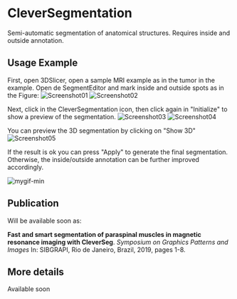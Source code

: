 # CleverSegmentation

Semi-automatic segmentation of anatomical structures. 
Requires inside and outside annotation.

## Usage Example

First, open 3DSlicer, open a sample MRI example as in the tumor in the example.
Open de SegmentEditor and mark inside and outside spots as in the Figure:
![Screenshot01](https://user-images.githubusercontent.com/3834596/66678882-3fde2d80-ec43-11e9-92bc-00fcb3cee9eb.png)
![Screenshot02](https://user-images.githubusercontent.com/3834596/66678961-7156f900-ec43-11e9-9e15-1b3a4dfcf192.png)

Next, click in the CleverSegmentation icon, then click again in "Initialize" to show a preview of the segmentation.
![Screenshot03](https://user-images.githubusercontent.com/3834596/66679085-bb3fdf00-ec43-11e9-923a-76db7b463876.png)
![Screenshot04](https://user-images.githubusercontent.com/3834596/66679138-d7dc1700-ec43-11e9-8c36-51976a1121d3.png)

You can preview the 3D segmentation by clicking on "Show 3D"
![Screenshot05](https://user-images.githubusercontent.com/3834596/66679174-f215f500-ec43-11e9-84f1-85f8b5c4d568.png)

If the result is ok you can press "Apply" to generate the final segmentation.
Otherwise, the inside/outside annotation can be further improved accordingly.


![mygif-min](https://user-images.githubusercontent.com/3834596/67093476-2891c980-f188-11e9-8a72-b18e1efc4f70.gif)

## Publication

Will be available soon as:

**Fast and smart segmentation of paraspinal muscles in magnetic resonance imaging with CleverSeg**. *Symposium on Graphics Patterns and Images* In: SIBGRAPI, Rio de Janeiro, Brazil, 2019, pages 1-8.

## More details

Available soon
